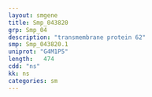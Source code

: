 ```yaml
---
layout: smgene
title: Smp_043820
grp: Smp_04
description: "transmembrane protein 62"
smp: Smp_043820.1
uniprot: "G4M1P5"
length:   474
cdd: "ns"
kk: ns
categories: sm
---
```

